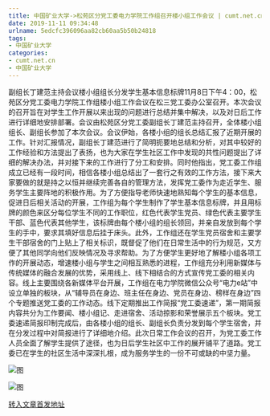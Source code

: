 ```yaml
---
title: 中国矿业大学->松苑区分党工委电力学院工作组召开楼小组工作会议 | cumt.net.cn
date: 2019-11-11 09:34:48
urlname: 5edcfc396096aa82cb60aa5b50b24818
tags: 
- 中国矿业大学
categories:
- cumt.net.cn
- 中国矿业大学
---
```

副组长丁建范主持会议楼小组组长分发学生基本信息标牌11月8日下午4：00，松苑区分党工委电力学院工作组楼小组工作会议在松三党工委办公室召开。本次会议的召开旨在对学生工作开展以来出现的问题进行总结并集中解决，以及对日后工作进行详细地安排部署。会议由松苑区分党工委副组长丁建范主持召开，全体楼小组组长、副组长参加了本次会议。会议伊始，各楼小组的组长总结汇报了近期开展的工作。针对汇报情况，副组长丁建范进行了简明扼要地总结和分析，对其中较好的工作经验和方法提出了表扬，也为大家在学生社区工作中发现的共性问题提出了详细的解决办法，并对接下来的工作进行了分工和安排。同时他指出，党工委工作组成立已经有一段时间，相信各楼小组总结出了一套行之有效的工作方法，接下来大家要做的就是持之以恒并继续完善各自的管理方法，发挥党工委作为走近学生、服务学生主要阵地的积极作用。为了方便指导老师快速地熟知每个学生的基本信息，促进日后相关活动的开展，工作组为每个学生制作了学生基本信息标牌，并且用标牌的颜色来区分每位学生不同的工作职位，红色代表学生党员、绿色代表主要学生干部、蓝色代表其他学生，该标牌由每个楼小组的组长领回，并亲自发放到每个学生的手中，要求其填好信息后挂于床头。此外，工作组还在学生党员宿舍和主要学生干部宿舍的门上贴上了相关标识，既督促了他们在日常生活中的行为规范，又方便了其他同学向他们反映情况及寻求帮助。为了方便学生更好地了解楼小组各项工作的开展动态，增速楼小组与学生之间相互熟悉的进程，工作组充分利用新媒体与传统媒体的融合发展的优势，采用线上、线下相结合的方式宣传党工委的相关内容。线上主要围绕各新媒体平台开展，工作组在电力学院微信公众号“电力e站”中设立单独的板块，从“辅导员在身边、班主任在身边、党员在身边、榜样在身边”四个专题推送党工委的工作动态。线下定期推出工作简报“党工委速递”，第一期简报内容共分为工作要闻、楼小组记、走进宿舍、活动掠影和荣誉展示五个板块。党工委速递简报印制完成后，由各楼小组的组长、副组长负责分发到每个学生宿舍，并在分发过程中对简报进行了详细地介绍。此次日常工作会议的召开，为党工委工作人员全面了解学生提供了途径，也为日后学生社区中工作的展开铺平了道路。党工委已在学生的社区生活中深深扎根，成为服务学生的一份不可或缺的中坚力量。

![图](http://xwzx.cumt.edu.cn/_upload/article/images/09/b4/3f95f7c442a1876a9a1c93f37868/ac6ef731-a131-4b9a-b748-bf069259b1ab.jpg)

![图](http://xwzx.cumt.edu.cn/_upload/article/images/09/b4/3f95f7c442a1876a9a1c93f37868/499e35a9-3668-4cd8-a210-c73cefcaab88.jpg)

[转入文章首发地址](http://xwzx.cumt.edu.cn/60/03/c523a548867/page.htm)